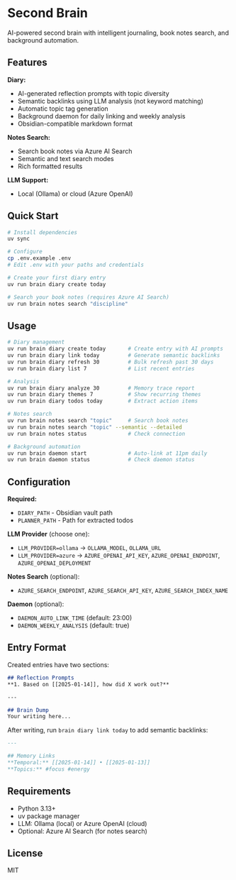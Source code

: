 # Second Brain

AI-powered second brain with intelligent journaling, book notes search, and background automation.

## Features

**Diary:**
- AI-generated reflection prompts with topic diversity
- Semantic backlinks using LLM analysis (not keyword matching)
- Automatic topic tag generation
- Background daemon for daily linking and weekly analysis
- Obsidian-compatible markdown format

**Notes Search:**
- Search book notes via Azure AI Search
- Semantic and text search modes
- Rich formatted results

**LLM Support:**
- Local (Ollama) or cloud (Azure OpenAI)

## Quick Start

```bash
# Install dependencies
uv sync

# Configure
cp .env.example .env
# Edit .env with your paths and credentials

# Create your first diary entry
uv run brain diary create today

# Search your book notes (requires Azure AI Search)
uv run brain notes search "discipline"
```

## Usage

```bash
# Diary management
uv run brain diary create today       # Create entry with AI prompts
uv run brain diary link today         # Generate semantic backlinks
uv run brain diary refresh 30         # Bulk refresh past 30 days
uv run brain diary list 7             # List recent entries

# Analysis
uv run brain diary analyze 30         # Memory trace report
uv run brain diary themes 7           # Show recurring themes
uv run brain diary todos today        # Extract action items

# Notes search
uv run brain notes search "topic"     # Search book notes
uv run brain notes search "topic" --semantic --detailed
uv run brain notes status             # Check connection

# Background automation
uv run brain daemon start             # Auto-link at 11pm daily
uv run brain daemon status            # Check daemon status
```

## Configuration

**Required:**
- `DIARY_PATH` - Obsidian vault path
- `PLANNER_PATH` - Path for extracted todos

**LLM Provider** (choose one):
- `LLM_PROVIDER=ollama` → `OLLAMA_MODEL`, `OLLAMA_URL`
- `LLM_PROVIDER=azure` → `AZURE_OPENAI_API_KEY`, `AZURE_OPENAI_ENDPOINT`, `AZURE_OPENAI_DEPLOYMENT`

**Notes Search** (optional):
- `AZURE_SEARCH_ENDPOINT`, `AZURE_SEARCH_API_KEY`, `AZURE_SEARCH_INDEX_NAME`

**Daemon** (optional):
- `DAEMON_AUTO_LINK_TIME` (default: 23:00)
- `DAEMON_WEEKLY_ANALYSIS` (default: true)

## Entry Format

Created entries have two sections:

```markdown
## Reflection Prompts
**1. Based on [[2025-01-14]], how did X work out?**

---

## Brain Dump
Your writing here...
```

After writing, run `brain diary link today` to add semantic backlinks:

```markdown
---

## Memory Links
**Temporal:** [[2025-01-14]] • [[2025-01-13]]
**Topics:** #focus #energy
```

## Requirements

- Python 3.13+
- uv package manager
- LLM: Ollama (local) or Azure OpenAI (cloud)
- Optional: Azure AI Search (for notes search)

## License

MIT
